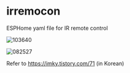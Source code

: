 # irremocon

ESPHome yaml file for IR remote control

![103640](https://github.com/sevengivings/irremocon/assets/2328500/6b041d34-4c9b-482d-ab4d-394af27ba506)

![082527](https://github.com/sevengivings/irremocon/assets/2328500/e5b55d88-bc67-4413-acda-001425ad428d)

Refer to https://imky.tistory.com/71 (in Korean) 
